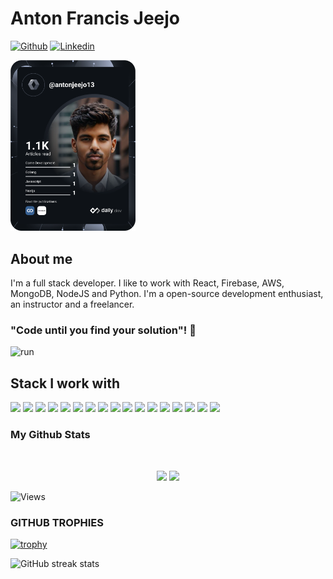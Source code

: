 # Anton Francis Jeejo

[![Github](https://img.shields.io/github/followers/antonfrancisjeejo?label=Follow&style=social)](https://github.com/antonfrancisjeejo)
[![Linkedin](https://img.shields.io/badge/Anton%20Francis%20Jeejo-blue?style=flat-square&logo=linkedin&logoColor=white&link=https://www.linkedin.com/in/francis-n-v-886b1a198/)](https://www.linkedin.com/in/francis-n-v-886b1a198/)

<a href="https://app.daily.dev/antonjeejo13"><img src="https://github.com/antonfrancisjeejo/antonfrancisjeejo/blob/master/devcard.svg" width="200" alt="Anton Francis Jeejo's Dev Card"/></a>


## About me 
I'm a full stack developer. I like to work with React, Firebase, AWS, MongoDB, NodeJS and Python. 
I'm a open-source development enthusiast, an instructor and a freelancer.


### "Code until you find your solution"! 👋
![run](https://media0.giphy.com/media/WfwzZpfH8Ejra/giphy.gif)

## Stack I work with
<code><img height="50" src="https://www.vectorlogo.zone/logos/reactjs/reactjs-ar21.svg"></code>
<code><img height="50" src="https://www.vectorlogo.zone/logos/firebase/firebase-ar21.svg"></code>
<code><img height="50" src="https://www.vectorlogo.zone/logos/amazon_aws/amazon_aws-ar21.svg"></code>
<code><img height="50" src="https://www.vectorlogo.zone/logos/graphql/graphql-ar21.svg"></code>
<code><img height="50" src="https://www.vectorlogo.zone/logos/redis/redis-ar21.svg"></code>
<code><img height="50" src="https://www.vectorlogo.zone/logos/expressjs/expressjs-ar21.svg"></code>
<code><img height="50" src="https://www.vectorlogo.zone/logos/python/python-ar21.svg"></code>
<code><img height="50" src="https://www.vectorlogo.zone/logos/nodejs/nodejs-horizontal.svg"></code>
<code><img height="50" src="https://www.vectorlogo.zone/logos/socketio/socketio-ar21.svg"></code>
<code><img height="50" src="https://www.vectorlogo.zone/logos/expoio/expoio-ar21.svg"></code>
<code><img height="50" src="https://www.vectorlogo.zone/logos/mongodb/mongodb-ar21.svg"></code>
<code><img height="50" src="https://www.vectorlogo.zone/logos/getbootstrap/getbootstrap-ar21.svg"></code>
<code><img height="50" src="https://www.vectorlogo.zone/logos/heroku/heroku-ar21.svg"></code>
<code><img height="50" src="https://www.vectorlogo.zone/logos/netlify/netlify-ar21.svg"></code>
<code><img height="50" src="https://www.vectorlogo.zone/logos/babeljs/babeljs-ar21.svg"></code>
<code><img height="50" src="https://www.vectorlogo.zone/logos/github/github-ar21.svg"></code>
<code><img height="50" src="https://www.vectorlogo.zone/logos/getpostman/getpostman-ar21.svg"></code>


### My Github Stats

<br>

<p align = "center">
  <img src = "https://github-readme-stats.vercel.app/api?username=antonfrancisjeejo&show_icons=true&theme=tokyonight&line_height=27">
  <img src = "https://github-readme-stats.vercel.app/api/top-langs/?username=antonfrancisjeejo&hide=css,java,html&theme=tokyonight">
</p>

<p align="left"> <img src="https://komarev.com/ghpvc/?username=antonfrancisjeejo" alt="Views" /> </p>

### GITHUB TROPHIES

[![trophy](https://github-profile-trophy.vercel.app/?username=antonfrancisjeejo)](https://github.com/ryo-ma/github-profile-trophy)<br>

![GitHub streak stats](https://github-readme-streak-stats.herokuapp.com/?user=antonfrancisjeejo)  
